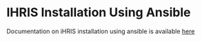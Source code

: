 # IHRIS Installation Using Ansible

Documentation on iHRIS installation using ansible is available [here](https://ihris.github.io/iHRIS/admin/ansible_installation/)

